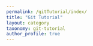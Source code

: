 ```yaml
---
permalink: /gitTutorial/index/
title: "Git Tutorial"
layout: category
taxonomy: git-tutorial
author_profile: true
---
```


